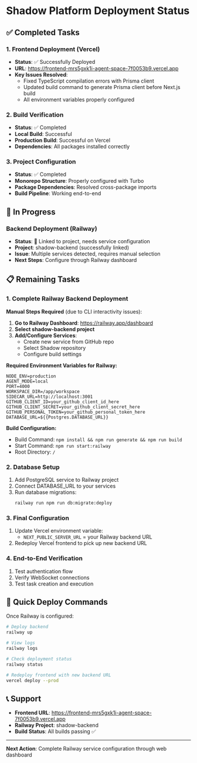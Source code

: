 # Shadow Platform Deployment Status

## ✅ Completed Tasks

### 1. Frontend Deployment (Vercel)
- **Status**: ✅ Successfully Deployed
- **URL**: https://frontend-mrs5gxk1i-agent-space-7f0053b9.vercel.app
- **Key Issues Resolved**:
  - Fixed TypeScript compilation errors with Prisma client
  - Updated build command to generate Prisma client before Next.js build
  - All environment variables properly configured

### 2. Build Verification
- **Status**: ✅ Completed
- **Local Build**: Successful
- **Production Build**: Successful on Vercel
- **Dependencies**: All packages installed correctly

### 3. Project Configuration
- **Status**: ✅ Completed
- **Monorepo Structure**: Properly configured with Turbo
- **Package Dependencies**: Resolved cross-package imports
- **Build Pipeline**: Working end-to-end

## 🔄 In Progress

### Backend Deployment (Railway)
- **Status**: 🔄 Linked to project, needs service configuration
- **Project**: shadow-backend (successfully linked)
- **Issue**: Multiple services detected, requires manual selection
- **Next Steps**: Configure through Railway dashboard

## 📋 Remaining Tasks

### 1. Complete Railway Backend Deployment
**Manual Steps Required** (due to CLI interactivity issues):

1. **Go to Railway Dashboard**: https://railway.app/dashboard
2. **Select shadow-backend project**
3. **Add/Configure Services**:
   - Create new service from GitHub repo
   - Select Shadow repository
   - Configure build settings

**Required Environment Variables for Railway:**
```env
NODE_ENV=production
AGENT_MODE=local
PORT=4000
WORKSPACE_DIR=/app/workspace
SIDECAR_URL=http://localhost:3001
GITHUB_CLIENT_ID=your_github_client_id_here
GITHUB_CLIENT_SECRET=your_github_client_secret_here
GITHUB_PERSONAL_TOKEN=your_github_personal_token_here
DATABASE_URL=${{Postgres.DATABASE_URL}}
```

**Build Configuration:**
- Build Command: `npm install && npm run generate && npm run build`
- Start Command: `npm run start:railway`
- Root Directory: `/`

### 2. Database Setup
1. Add PostgreSQL service to Railway project
2. Connect DATABASE_URL to your services
3. Run database migrations:
   ```bash
   railway run npm run db:migrate:deploy
   ```

### 3. Final Configuration
1. Update Vercel environment variable:
   - `NEXT_PUBLIC_SERVER_URL` = your Railway backend URL
2. Redeploy Vercel frontend to pick up new backend URL

### 4. End-to-End Verification
1. Test authentication flow
2. Verify WebSocket connections
3. Test task creation and execution

## 🚀 Quick Deploy Commands

Once Railway is configured:
```bash
# Deploy backend
railway up

# View logs
railway logs

# Check deployment status
railway status

# Redeploy frontend with new backend URL
vercel deploy --prod
```

## 📞 Support
- **Frontend URL**: https://frontend-mrs5gxk1i-agent-space-7f0053b9.vercel.app
- **Railway Project**: shadow-backend
- **Build Status**: All builds passing ✅

---

**Next Action**: Complete Railway service configuration through web dashboard